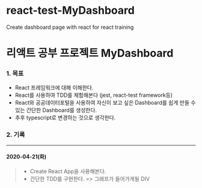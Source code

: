 # react-test-MyDashboard
Create dashboard page with react for react training

# 리액트 공부 프로젝트 MyDashboard
### 1. 목표
* React 프레임워크에 대해 이해한다.
* React를 사용하여 TDD를 체험해본다 (jest, react-test framework등)
* React와 공공데이터포털을 사용하여 자신이 보고 싶은 Dashboard를 쉽게 만들 수 있는 간단한 Dashboard를 생성한다.
* 추후 typescript로 변경하는 것으로 생각한다.

### 2. 기록
---
#### 2020-04-21(화)
>* Create React App을 사용해본다.
>* 간단한 TDD를 구현한다. => 그래프가 들어가게될 DIV